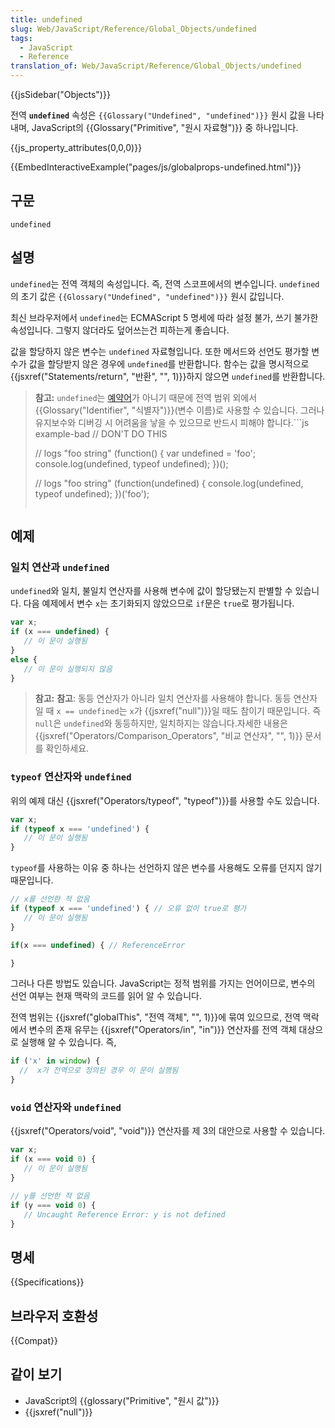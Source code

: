 ```yaml
---
title: undefined
slug: Web/JavaScript/Reference/Global_Objects/undefined
tags:
  - JavaScript
  - Reference
translation_of: Web/JavaScript/Reference/Global_Objects/undefined
---
```

{{jsSidebar("Objects")}}

전역 **`undefined`** 속성은 `{{Glossary("Undefined", "undefined")}}` 원시 값을 나타내며, JavaScript의 {{Glossary("Primitive", "원시 자료형")}} 중 하나입니다.

{{js_property_attributes(0,0,0)}}

{{EmbedInteractiveExample("pages/js/globalprops-undefined.html")}}

## 구문

    undefined

## 설명

`undefined`는 전역 객체의 속성입니다. 즉, 전역 스코프에서의 변수입니다. `undefined`의 초기 값은 `{{Glossary("Undefined", "undefined")}}` 원시 값입니다.

최신 브라우저에서 `undefined`는 ECMAScript 5 명세에 따라 설정 불가, 쓰기 불가한 속성입니다. 그렇지 않더라도 덮어쓰는건 피하는게 좋습니다.

값을 할당하지 않은 변수는 `undefined` 자료형입니다. 또한 메서드와 선언도 평가할 변수가 값을 할당받지 않은 경우에 `undefined`를 반환합니다. 함수는 값을 명시적으로 {{jsxref("Statements/return", "반환", "", 1)}}하지 않으면 `undefined`를 반환합니다.

> **참고:** `undefined`는 [예약어](/ko/docs/Web/JavaScript/Reference/Reserved_Words)가 아니기 때문에 전역 범위 외에서 {{Glossary("Identifier", "식별자")}}(변수 이름)로 사용할 수 있습니다. 그러나 유지보수와 디버깅 시 어려움을 낳을 수 있으므로 반드시 피해야 합니다.```js example-bad
> // DON'T DO THIS
>
> // logs "foo string"
> (function() {
> var undefined = 'foo';
> console.log(undefined, typeof undefined);
> })();
>
> // logs "foo string"
> (function(undefined) {
> console.log(undefined, typeof undefined);
> })('foo');
>
> ```
>
> ```

## 예제

### 일치 연산과 `undefined`

`undefined`와 일치, 불일치 연산자를 사용해 변수에 값이 할당됐는지 판별할 수 있습니다. 다음 예제에서 변수 `x`는 초기화되지 않았으므로 `if`문은 `true`로 평가됩니다.

```js
var x;
if (x === undefined) {
   // 이 문이 실행됨
}
else {
   // 이 문이 실행되지 않음
}
```

> **참고:** **참고**: 동등 연산자가 아니라 일치 연산자를 사용해야 합니다. 동등 연산자일 때 `x == undefined`는 `x`가 {{jsxref("null")}}일 때도 참이기 때문입니다. 즉 `null`은 `undefined`와 동등하지만, 일치하지는 않습니다.자세한 내용은 {{jsxref("Operators/Comparison_Operators", "비교 연산자", "", 1)}} 문서를 확인하세요.

### `typeof` 연산자와 `undefined`

위의 예제 대신 {{jsxref("Operators/typeof", "typeof")}}를 사용할 수도 있습니다.

```js
var x;
if (typeof x === 'undefined') {
   // 이 문이 실행됨
}
```

`typeof`를 사용하는 이유 중 하나는 선언하지 않은 변수를 사용해도 오류를 던지지 않기 때문입니다.

```js
// x를 선언한 적 없음
if (typeof x === 'undefined') { // 오류 없이 true로 평가
   // 이 문이 실행됨
}

if(x === undefined) { // ReferenceError

}
```

그러나 다른 방법도 있습니다. JavaScript는 정적 범위를 가지는 언어이므로, 변수의 선언 여부는 현재 맥락의 코드를 읽어 알 수 있습니다.

전역 범위는 {{jsxref("globalThis", "전역 객체", "", 1)}}에 묶여 있으므로, 전역 맥락에서 변수의 존재 유무는 {{jsxref("Operators/in", "in")}} 연산자를 전역 객체 대상으로 실행해 알 수 있습니다. 즉,

```js
if ('x' in window) {
  //  x가 전역으로 정의된 경우 이 문이 실행됨
}
```

### `void` 연산자와 `undefined`

{{jsxref("Operators/void", "void")}} 연산자를 제 3의 대안으로 사용할 수 있습니다.

```js
var x;
if (x === void 0) {
   // 이 문이 실행됨
}

// y를 선언한 적 없음
if (y === void 0) {
   // Uncaught Reference Error: y is not defined
}
```

## 명세

{{Specifications}}

## 브라우저 호환성

{{Compat}}

## 같이 보기

- JavaScript의 {{glossary("Primitive", "원시 값")}}
- {{jsxref("null")}}
